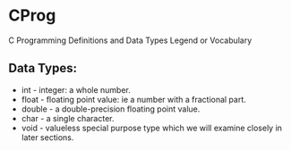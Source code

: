 # CProg
C Programming Definitions and Data Types Legend or Vocabulary


## Data Types:

* int - integer: a whole number.
* float - floating point value: ie a number with a fractional part.
* double - a double-precision floating point value.
* char - a single character.
* void - valueless special purpose type which we will examine closely in later sections.
